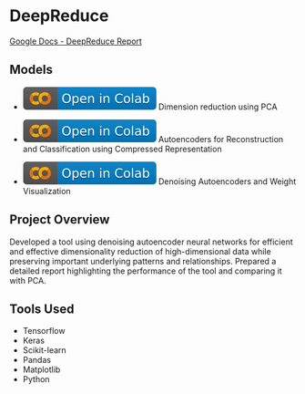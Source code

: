 # DeepReduce
[Google Docs - DeepReduce Report](https://docs.google.com/document/d/1LQq0OhO5bmb6K5ctD0FtUgUFXEU-lKuLNY_fL4dGMx0/edit?usp=sharing)

## Models

- [![Open in Colab](https://raw.githubusercontent.com/yashgupta1299/DeepReduce/main/colab.svg)](https://githubtocolab.com/yashgupta1299/DeepReduce/blob/main/as4_I.ipynb "Open Notebook")
Dimension reduction using PCA

- [![Open in Colab](https://raw.githubusercontent.com/yashgupta1299/DeepReduce/main/colab.svg)](https://githubtocolab.com/yashgupta1299/DeepReduce/blob/main/as4_II_III_IV.ipynb "Open Notebook")
Autoencoders for Reconstruction and Classification using Compressed Representation

- [![Open in Colab](https://raw.githubusercontent.com/yashgupta1299/DeepReduce/main/colab.svg)](https://githubtocolab.com/yashgupta1299/DeepReduce/blob/main/as4_V_VI.ipynb "Open Notebook")
Denoising Autoencoders and Weight Visualization

## Project Overview
Developed a tool using denoising autoencoder neural networks for efficient and effective dimensionality reduction of high-dimensional data while preserving important underlying patterns and relationships. Prepared a detailed report highlighting the performance of the tool and comparing it with PCA.

## Tools Used
- Tensorflow
- Keras
- Scikit-learn
- Pandas
- Matplotlib
- Python
